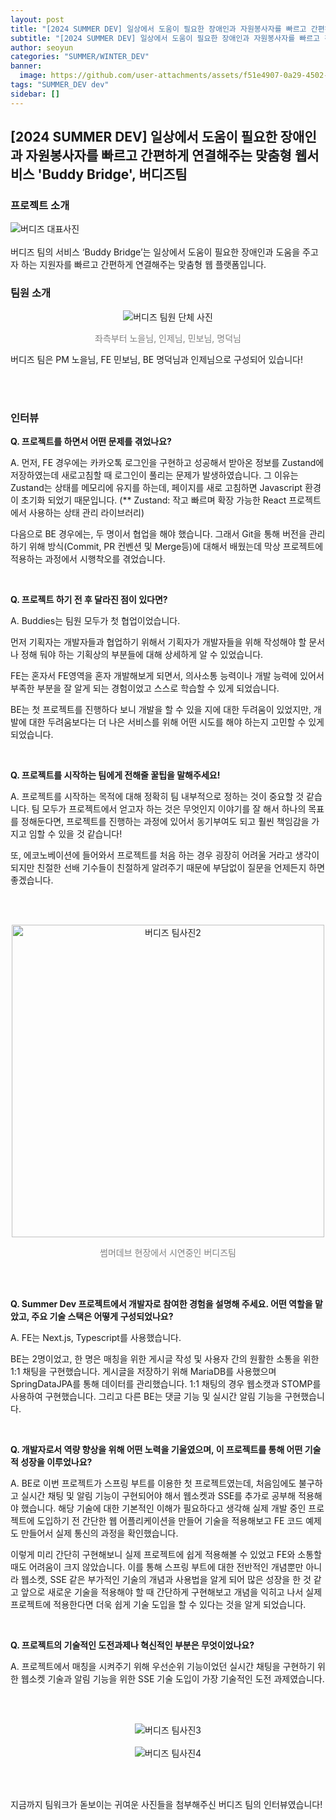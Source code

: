 ```yaml
---
layout: post
title: "[2024 SUMMER DEV] 일상에서 도움이 필요한 장애인과 자원봉사자를 빠르고 간편하게 연결해주는 맞춤형 웹서비스 'Buddy Bridge', 버디즈팀"
subtitle: "[2024 SUMMER DEV] 일상에서 도움이 필요한 장애인과 자원봉사자를 빠르고 간편하게 연결해주는 맞춤형 웹서비스 'Buddy Bridge', 버디즈팀"
author: seoyun
categories: "SUMMER/WINTER_DEV"
banner:
  image: https://github.com/user-attachments/assets/f51e4907-0a29-4502-b416-f58e9bdb46f9
tags: "SUMMER_DEV dev"
sidebar: []
---
```


## [2024 SUMMER DEV] 일상에서 도움이 필요한 장애인과 자원봉사자를 빠르고 간편하게 연결해주는 맞춤형 웹서비스 'Buddy Bridge', 버디즈팀


### 프로젝트 소개
<img src="https://github.com/user-attachments/assets/f51e4907-0a29-4502-b416-f58e9bdb46f9" alt="버디즈 대표사진" />
<br/><br/>
버디즈 팀의 서비스 ‘Buddy Bridge’는 일상에서 도움이 필요한 장애인과 도움을 주고자 하는 지원자를 빠르고 간편하게 연결해주는 맞춤형 웹 플랫폼입니다.

<br/>

### 팀원 소개

<div style="text-align: center">
    <img src="https://github.com/user-attachments/assets/cdad4202-0d5f-4c04-b32b-1fe3fa826f0f" alt="버디즈 팀원 단체 사진">
    <p style="font-size: 14px; color: gray; text-align: center">좌측부터 노을님, 인제님, 민보님, 명덕님</p>
</div>


버디즈 팀은 PM 노을님, FE 민보님, BE 명덕님과 인제님으로 구성되어 있습니다!


<br/>
<br/>

### 인터뷰
**Q. 프로젝트를 하면서 어떤 문제를 겪었나요?**

A. 먼저, FE 경우에는 카카오톡 로그인을 구현하고 성공해서 받아온 정보를 Zustand에 저장하였는데 새로고침할 때 로그인이 풀리는 문제가 발생하였습니다. 그 이유는 Zustand는 상태를 메모리에 유지를 하는데, 페이지를 새로 고침하면 Javascript 환경이 초기화 되었기 때문입니다. 
(** Zustand: 작고 빠르며 확장 가능한 React 프로젝트에서 사용하는 상태 관리 라이브러리)

다음으로 BE 경우에는, 두 명이서 협업을 해야 했습니다. 그래서 Git을 통해 버전을 관리하기 위해 방식(Commit, PR 컨벤션 및 Merge등)에 대해서 배웠는데 막상 프로젝트에 적용하는 과정에서 시행착오를 겪었습니다. 
    

<br/>

**Q. 프로젝트 하기 전 후 달라진 점이 있다면?**

A.
Buddies는 팀원 모두가 첫 협업이었습니다. 

먼저 기획자는 개발자들과 협업하기 위해서 기획자가 개발자들을 위해 작성해야 할 문서나 정해 둬야 하는 기획상의 부분들에 대해 상세하게 알 수 있었습니다.

FE는 혼자서 FE영역을 혼자 개발해보게 되면서, 의사소통 능력이나 개발 능력에 있어서 부족한 부분을 잘 알게 되는 경험이었고 스스로 학습할 수 있게 되었습니다.

BE는 첫 프로젝트를 진행하다 보니 개발을 할 수 있을 지에 대한 두려움이 있었지만, 개발에 대한 두려움보다는 더 나은 서비스를 위해 어떤 시도를 해야 하는지 고민할 수 있게 되었습니다.
    

<br/>

**Q. 프로젝트를 시작하는 팀에게 전해줄 꿀팁을 말해주세요!**

A.
프로젝트를 시작하는 목적에 대해 정확히 팀 내부적으로 정하는 것이 중요할 것 같습니다. 팀 모두가 프로젝트에서 얻고자 하는 것은 무엇인지 이야기를 잘 해서 하나의 목표를 정해둔다면, 프로젝트를 진행하는 과정에 있어서 동기부여도 되고 훨씬 책임감을 가지고 임할 수 있을 것 같습니다! 

또, 에코노베이션에 들어와서 프로젝트를 처음 하는 경우 굉장히 어려울 거라고 생각이 되지만 친절한 선배 기수들이 친절하게 알려주기 때문에 부담없이 질문을 언제든지 하면 좋겠습니다. 
    

<br/><br/>

<div style="text-align: center">
    <img src="https://github.com/user-attachments/assets/59b10948-1c95-45fd-b535-79b6f035d283" alt="버디즈 팀사진2" width="500">
    <p style="font-size: 14px; color: gray; text-align: center">썸머데브 현장에서 시연중인 버디즈팀</p>
</div>

<br/><br/>


**Q. Summer Dev 프로젝트에서 개발자로 참여한 경험을 설명해 주세요. 어떤 역할을 맡았고, 주요 기술 스택은 어떻게 구성되었나요?**

A.
FE는 Next.js, Typescript를 사용했습니다.

BE는 2명이었고, 한 명은 매칭을 위한 게시글 작성 및 사용자 간의 원활한 소통을 위한 1:1 채팅을 구현했습니다. 게시글을 저장하기 위해 MariaDB를 사용했으며 SpringDataJPA를 통해 데이터를 관리했습니다. 1:1 채팅의 경우 웹소캣과 STOMP를 사용하여 구현했습니다. 그리고 다른 BE는 댓글 기능 및 실시간 알림 기능을 구현했습니다. 
    

<br/>

**Q. 개발자로서 역량 향상을 위해 어떤 노력을 기울였으며, 이 프로젝트를 통해 어떤 기술적 성장을 이루었나요?**

A.
BE로 이번 프로젝트가 스프링 부트를 이용한 첫 프로젝트였는데, 처음임에도 불구하고 실시간 채팅 및 알림 기능이 구현되어야 해서 웹소켓과 SSE를 추가로 공부해 적용해야 했습니다. 해당 기술에 대한 기본적인 이해가 필요하다고 생각해 실제 개발 중인 프로젝트에 도입하기 전 간단한 웹 어플리케이션을 만들어 기술을 적용해보고 FE 코드 예제도 만들어서 실제 통신의 과정을 확인했습니다.

이렇게 미리 간단히 구현해보니 실제 프로젝트에 쉽게 적용해볼 수 있었고 FE와 소통할 때도 어려움이 크지 않았습니다. 이를 통해 스프링 부트에 대한 전반적인 개념뿐만 아니라 웹소켓, SSE 같은 부가적인 기술의 개념과 사용법을 알게 되어 많은 성장을 한 것 같고 앞으로 새로운 기술을 적용해야 할 때 간단하게 구현해보고 개념을 익히고 나서 실제 프로젝트에 적용한다면 더욱 쉽게 기술 도입을 할 수 있다는 것을 알게 되었습니다. 
    

<br/>

**Q. 프로젝트의 기술적인 도전과제나 혁신적인 부분은 무엇이었나요?**

A. 프로젝트에서 매칭을 시켜주기 위해 우선순위 기능이었던 실시간 채팅을 구현하기 위한 웹소켓 기술과 알림 기능을 위한 SSE 기술 도입이 가장 기술적인 도전 과제였습니다.

<br/><br/>



<div style="text-align: center">
    <img src="https://github.com/user-attachments/assets/8da9162a-4ac9-4fed-94fc-5026bdabff0d" alt="버디즈 팀사진3" >

</div>
<br/>

<div style="text-align: center">
    <img src="https://github.com/user-attachments/assets/d2252db2-b2ad-4a96-ae42-7ddd0170a45e" alt="버디즈 팀사진4" >
</div>

<br/><br/>

지금까지 팀워크가 돋보이는 귀여운 사진들을 첨부해주신 버디즈 팀의 인터뷰였습니다!
<br/><br/>